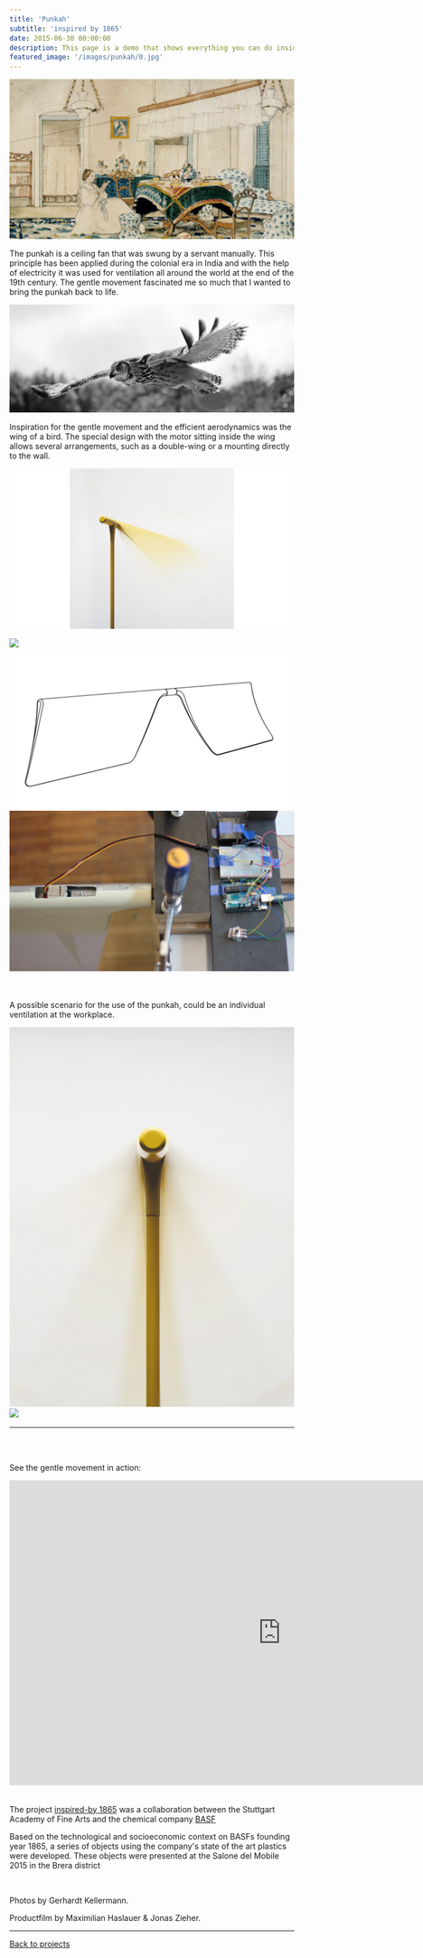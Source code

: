 ```yaml
---
title: 'Punkah'
subtitle: 'inspired by 1865'
date: 2015-06-30 00:00:00
description: This page is a demo that shows everything you can do inside portfolio and blog posts.
featured_image: '/images/punkah/0.jpg'
---
```


![](/images/punkah/1_1.jpg#full)

The punkah is a ceiling fan that was swung by a servant manually. This principle has been applied during the colonial era in India and with the help of electricity it was used for ventilation all around the world at the end of the 19th century. The gentle movement fascinated me so much that I wanted to bring the punkah back to life. 

![](/images/punkah/2.jpg)


Inspiration for the gentle movement and the efficient aerodynamics was the wing of a bird.  The special design with the motor sitting inside the wing allows several arrangements, such as a double-wing or a mounting directly to the wall.

![](/images/punkah/2_DSC1107_1_1_1_1_1.jpg)

<div class="gallery" data-columns="1">
	<img src="/images/punkah/motor_skizze.jpg">
	<img src="/images/punkah/Doppel.png">
    	<img src="/images/punkah/2IMG_8835_.jpg">
</div>
<br/>

<br/>


A possible scenario for the use of the punkah, could be an individual ventilation at the workplace.



<div class="gallery" data-columns="2">
	<img src="/images/punkah/DSC1085_1_1.jpg">
	<img src="/images/punkah/DSC1060_2_1.jpg">
</div>


---

<br/>

<br/>

See the gentle movement in action:


<iframe src="https://player.vimeo.com/video/123646562?autoplay=0&color=ffffff&title=0&byline=0&portrait=0#t=5m06s" width="960" height="540" frameborder="0" webkitallowfullscreen mozallowfullscreen allowfullscreen></iframe>





<br/>The project [inspired-by 1865](http://inspired-by.abk-stuttgart.de/) was a collaboration between the Stuttgart Academy of Fine Arts and the chemical company [BASF](http://www.designfabrik.basf.de/group/corporate/designfabrik/de_DE/projects/fabriktage2015)

Based on the technological and socioeconomic context on BASFs founding year 1865,  a series of objects using the company's state of the art plastics were developed. These objects were presented at the Salone del Mobile 2015 in the Brera district

<br/>



Photos by Gerhardt Kellermann. 

Productfilm by Maximilian Haslauer & Jonas Zieher.

---

<a href="/#"  class="button button--small">Back to projects</a>

